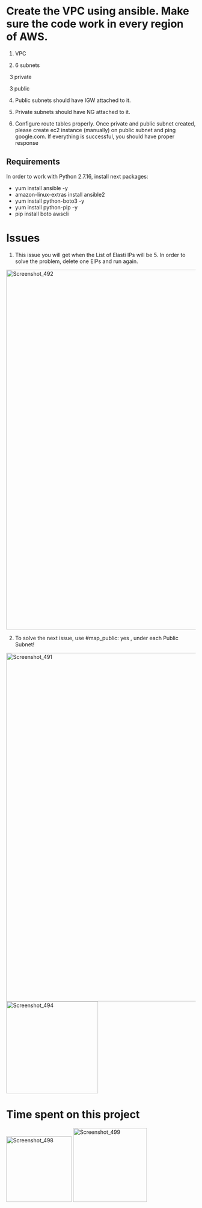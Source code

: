 Create the VPC using ansible. Make sure the code work in every region of AWS.  
==============================================================================
1. VPC 

2. 6 subnets 

   3 private  

   3 public  

4. Public subnets should have IGW attached to it.  

5. Private subnets should have NG attached to it.  


6. Configure route tables properly. Once private and public subnet created, please create ec2 instance (manually)
on public subnet and ping google.com. If everything is successful, you should have proper response 


Requirements
------------
In order to work with Python 2.7.16, install next packages:
* yum install ansible -y
* amazon-linux-extras install ansible2
* yum install python-boto3 -y
* yum install python-pip -y
*  pip install boto awscli





Issues 
=======
1)  This  issue you will get when the List of Elasti IPs will be 5. In order to solve the problem, delete one EIPs and run again.

<img width="954" alt="Screenshot_492" src="https://user-images.githubusercontent.com/13994900/80157006-e1e3b880-858a-11ea-8833-1b62cdc3e130.png">

2) To solve the next issue, use #map_public: yes , under each Public Subnet!
<img width="924" alt="Screenshot_491" src="https://user-images.githubusercontent.com/13994900/80157055-ffb11d80-858a-11ea-9e28-276768fd89b8.png">

<img width="244" alt="Screenshot_494" src="https://user-images.githubusercontent.com/13994900/80157606-2b80d300-858c-11ea-8a87-4f1b0ee8a178.png">
                              
 
Time spent on this project
===========================

<img width="174" alt="Screenshot_498" src="https://user-images.githubusercontent.com/13994900/80165677-87098b80-85a1-11ea-9bec-acbe1a6a21a9.png">

<img width="196" alt="Screenshot_499" src="https://user-images.githubusercontent.com/13994900/80165774-d8197f80-85a1-11ea-8249-56d30f4dc26a.png">
 
